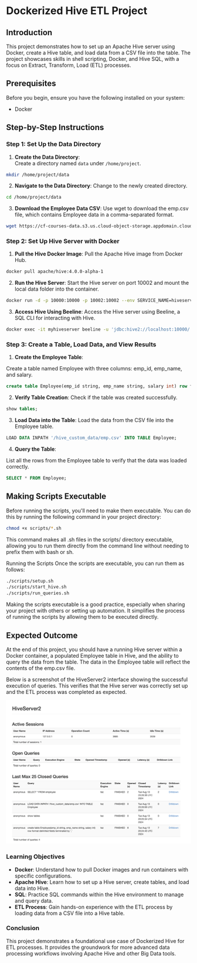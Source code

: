 # Dockerized Hive ETL Project

## Introduction
This project demonstrates how to set up an Apache Hive server using Docker, create a Hive table, and load data from a CSV file into the table. The project showcases skills in shell scripting, Docker, and Hive SQL, with a focus on Extract, Transform, Load (ETL) processes.

## Prerequisites
Before you begin, ensure you have the following installed on your system:
- Docker

## Step-by-Step Instructions

### Step 1: Set Up the Data Directory

   1. **Create the Data Directory**:   
   Create a directory named `data` under `/home/project`.
   ```bash
   mkdir /home/project/data
   ```
   2. **Navigate to the Data Directory**:
   Change to the newly created directory.

   ```bash
   cd /home/project/data
   ```
   3. **Download the Employee Data CSV**:
   Use wget to download the emp.csv file, which contains Employee data in a comma-separated format.

```bash
wget https://cf-courses-data.s3.us.cloud-object-storage.appdomain.cloud/IBM-BD0225EN-SkillsNetwork/data/emp.csv
```

### Step 2: Set Up Hive Server with Docker

1. **Pull the Hive Docker Image**:
Pull the Apache Hive image from Docker Hub.

```bash
docker pull apache/hive:4.0.0-alpha-1
```

2. **Run the Hive Server**:
Start the Hive server on port 10002 and mount the local data folder into the container.

```bash
docker run -d -p 10000:10000 -p 10002:10002 --env SERVICE_NAME=hiveserver2 -v /home/project/data:/hive_custom_data --name myhiveserver apache/hive:4.0.0-alpha-1
```

3. **Access Hive Using Beeline**:
Access the Hive server using Beeline, a SQL CLI for interacting with Hive.

```bash
docker exec -it myhiveserver beeline -u 'jdbc:hive2://localhost:10000/'
```

### Step 3: Create a Table, Load Data, and View Results

1. **Create the Employee Table**:

Create a table named Employee with three columns: emp_id, emp_name, and salary.

```sql
create table Employee(emp_id string, emp_name string, salary int) row format delimited fields terminated by ',';
```

2. **Verify Table Creation**:
Check if the table was created successfully.

```sql
show tables;
```

3. **Load Data into the Table**:
Load the data from the CSV file into the Employee table.

```sql
LOAD DATA INPATH '/hive_custom_data/emp.csv' INTO TABLE Employee;
```

4. **Query the Table**:

List all the rows from the Employee table to verify that the data was loaded correctly.

```sql
SELECT * FROM Employee;
```

## Making Scripts Executable

Before running the scripts, you'll need to make them executable. You can do this by running the following command in your project directory:

```bash
chmod +x scripts/*.sh
```
This command makes all .sh files in the scripts/ directory executable, allowing you to run them directly from the command line without needing to prefix them with bash or sh.

Running the Scripts
Once the scripts are executable, you can run them as follows:

```bash
./scripts/setup.sh
./scripts/start_hive.sh
./scripts/run_queries.sh
```
Making the scripts executable is a good practice, especially when sharing your project with others or setting up automation. It simplifies the process of running the scripts by allowing them to be executed directly.


## Expected Outcome
At the end of this project, you should have a running Hive server within a Docker container, a populated Employee table in Hive, and the ability to query the data from the table. The data in the Employee table will reflect the contents of the emp.csv file.

Below is a screenshot of the HiveServer2 interface showing the successful execution of queries. This verifies that the Hive server was correctly set up and the ETL process was completed as expected.

![HiveServer2 Query Results](https://github.com/NikkaLuna/Hive_Docker_ETL_Pipeline/blob/main/HiveServer.png)


### Learning Objectives

- **Docker**: Understand how to pull Docker images and run containers with specific configurations.
- **Apache Hive**: Learn how to set up a Hive server, create tables, and load data into Hive.
- **SQL**: Practice SQL commands within the Hive environment to manage and query data.
- **ETL Process**: Gain hands-on experience with the ETL process by loading data from a CSV file into a Hive table.


### Conclusion
This project demonstrates a foundational use case of Dockerized Hive for ETL processes. It provides the groundwork for more advanced data processing workflows involving Apache Hive and other Big Data tools.
